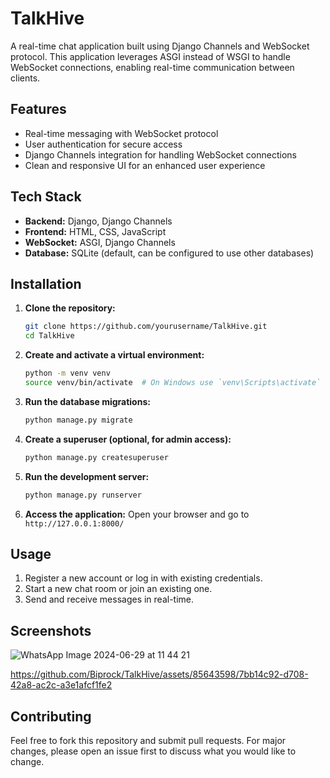 # TalkHive

A real-time chat application built using Django Channels and WebSocket protocol. This application leverages ASGI instead of WSGI to handle WebSocket connections, enabling real-time communication between clients.

## Features

- Real-time messaging with WebSocket protocol
- User authentication for secure access
- Django Channels integration for handling WebSocket connections
- Clean and responsive UI for an enhanced user experience

## Tech Stack

- **Backend:** Django, Django Channels
- **Frontend:** HTML, CSS, JavaScript
- **WebSocket:** ASGI, Django Channels
- **Database:** SQLite (default, can be configured to use other databases)

## Installation

1. **Clone the repository:**
    ```bash
    git clone https://github.com/yourusername/TalkHive.git
    cd TalkHive
    ```

2. **Create and activate a virtual environment:**
    ```bash
    python -m venv venv
    source venv/bin/activate  # On Windows use `venv\Scripts\activate`
    ```

3. **Run the database migrations:**
    ```bash
    python manage.py migrate
    ```

4. **Create a superuser (optional, for admin access):**
    ```bash
    python manage.py createsuperuser
    ```

5. **Run the development server:**
    ```bash
    python manage.py runserver
    ```

6. **Access the application:**
    Open your browser and go to `http://127.0.0.1:8000/`

## Usage

1. Register a new account or log in with existing credentials.
2. Start a new chat room or join an existing one.
3. Send and receive messages in real-time.

## Screenshots

![WhatsApp Image 2024-06-29 at 11 44 21](https://github.com/Biprock/TalkHive/assets/85643598/f63c98a4-f20b-49c3-8091-1e07ee1b10e3)



https://github.com/Biprock/TalkHive/assets/85643598/7bb14c92-d708-42a8-ac2c-a3e1afcf1fe2



## Contributing

Feel free to fork this repository and submit pull requests. For major changes, please open an issue first to discuss what you would like to change.



